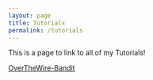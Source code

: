 ```yaml
---
layout: page
title: Tutorials
permalink: /tutorials
---
```


This is a page to link to all of my Tutorials!

[OverTheWire-Bandit]([https://github.com/Zacvr/Zacvr.github.io/blob/master/_Tutorials/OverTheWire/Bandit])
